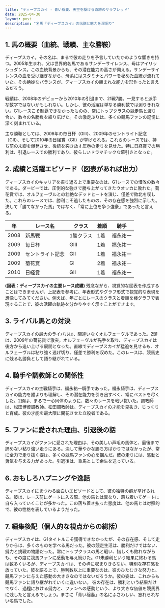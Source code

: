 ```yaml
---
title: "ディープスカイ - 青い稲妻、天空を駆ける奇跡のサラブレッド"
date: 2025-04-30
layout: post
description: "名馬『ディープスカイ』の伝説と魅力を深堀り"
---
```


## 1. 馬の概要（血統、戦績、主な勝鞍）

ディープスカイ。その名は、まるで彼の走りを予言していたかのような響きを持つ。2005年生まれ、父は世界的名馬であるサンデーサイレンス、母はアイリッシュダンス。この血統背景からも、その潜在能力の高さが伺える。サンデーサイレンスの血を受け継ぎながら、母系にはスタミナとパワーを秘めた血統が流れていた。その絶妙なバランスが、ディープスカイの類まれな能力を形作ったと言えるだろう。

戦績は、2008年のデビューから2010年の引退まで、21戦7勝。一見すると派手な数字ではないかもしれない。しかし、彼の活躍は単なる勝利数では測りきれない。G1レースこそ制覇できなかったものの、常にトップクラスの競走馬と渡り合い、数々の名勝負を繰り広げた。その激走ぶりは、多くの競馬ファンの記憶に深く刻まれている。

主な勝鞍としては、2009年の毎日杯（GIII）、2009年のセントライト記念（GII）、そして2010年の日経賞（GII）が挙げられる。これらのレースでは、持ち前の末脚を爆発させ、後続を突き放す圧巻の走りを見せた。特に日経賞での勝利は、引退レースでの勝利であり、彼らしいドラマチックな幕引きとなった。


## 2. 成績と活躍エピソード（図表があれば出力）

ディープスカイのキャリアを振り返る上で重要なのは、G1レースでの惜敗の数々である。ダービーでは、圧倒的な強さで勝ち上がってきたウオッカに敗れた。菊花賞では、オルフェーヴルとの壮絶なデッドヒートを演じ、僅差で敗北を喫した。これらのレースでは、勝利こそ逃したものの、その存在感を強烈に示した。決して「勝てなかった馬」ではなく、「常に上位を争う強豪」であったと言える。

| 年 | レース名         | クラス | 着順 | 騎手       |
|---|-----------------|-------|------|-------------|
| 2008 | 新馬戦           | 1勝クラス | 1着   | 福永祐一     |
| 2009 | 毎日杯           | GIII  | 1着   | 福永祐一     |
| 2009 | セントライト記念 | GII   | 1着   | 福永祐一     |
| 2009 | 菊花賞           | GI    | 2着   | 福永祐一     |
| 2010 | 日経賞           | GII   | 1着   | 福永祐一     |


**(図表：ディープスカイの主要レース成績)**  残念ながら、視覚的な図表を作成することはできませんが、上記表を参考に、年表形式やグラフ形式で視覚的な表現を想像してみてください。例えば、年ごとにレースのクラスと着順を棒グラフで表現することで、彼の活躍の軌跡を分かりやすく示すことができます。


## 3. ライバル馬との対決

ディープスカイの最大のライバルは、間違いなくオルフェーヴルであった。2頭は、2009年の菊花賞で激突。オルフェーヴルが先手を取り、ディープスカイは後方から追い上げる展開となった。直線でディープスカイが猛追を見せるも、オルフェーヴルは粘り強く逃げ切り、僅差で勝利を収めた。このレースは、競馬史に残る名勝負として語り継がれている。


## 4. 騎手や調教師との関係性

ディープスカイの主戦騎手は、福永祐一騎手であった。福永騎手は、ディープスカイの能力を誰よりも理解し、その潜在能力を引き出すべく、常にベストを尽くした。2頭は、まるで一心同体のように、数々のレースを戦い抜いた。調教師は、松田博資調教師。松田調教師は、ディープスカイの才能を見抜き、じっくりと育成。彼の才能を最大限に開花させた立役者である。


## 5. ファンに愛された理由、引退後の話

ディープスカイがファンに愛された理由は、その美しい芦毛の馬体と、最後まで諦めない粘り強い走りにある。決して華やかな勝ち方ばかりではなかったが、常に全力で走り抜く姿は、多くの競馬ファンの心を掴んだ。彼の走りには、感動と勇気を与える力があった。引退後は、乗馬として余生を送っている。


## 6. おもしろハプニングや逸話

ディープスカイにまつわる面白いエピソードとして、彼の独特の癖が挙げられる。彼は、レース前にゲートに入る際、他の馬とは異なり、落ち着いてゲートに自ら入っていくことが多かった。この落ち着き払った態度は、他の馬とは対照的で、彼の性格を表しているようだった。


## 7. 編集後記（個人的な視点からの総括）

ディープスカイは、G1タイトルこそ獲得できなかったが、その存在感、そして走りからは、多くのものを学べる馬だった。彼の競走生活は、勝利だけではない、努力と挑戦の物語だった。常にトップクラスの馬と戦い、惜しくも敗れながらも、その度に競馬ファンに感動を与え続けた。G1未勝利という結果に終わる馬は数多くいるが、ディープスカイは、その枠に収まりきらない、特別な存在感を放っていた。彼を語る上で、勝利数以上に重要なのは、彼のひたむきな努力と、競馬ファンに与えた感動の大きさなのではないだろうか。彼の姿は、これからも競馬ファンに語り継がれていくに違いない。  彼の存在は、勝利という結果だけでなく、過程における努力と、ファンへの感動という、より大きな価値を競馬界に残したと言えるでしょう。まさに「青い稲妻」の名にふさわしい、忘れられない名馬でした。

